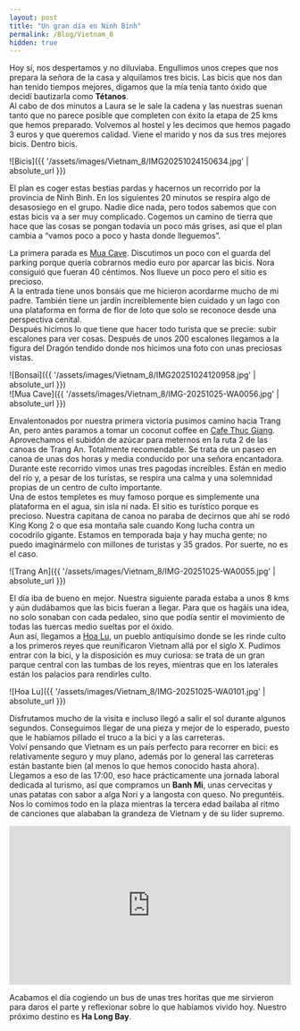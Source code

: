 ```yaml
---
layout: post
title: "Un gran día en Ninh Binh"
permalink: /Blog/Vietnam_8
hidden: true
---
```


Hoy sí, nos despertamos y no diluviaba. Engullimos unos crepes que nos prepara la señora de la casa y alquilamos tres bicis. Las bicis que nos dan han tenido tiempos mejores, digamos que la mía tenía tanto óxido que decidí bautizarla como **Tétanos**.  
Al cabo de dos minutos a Laura se le sale la cadena y las nuestras suenan tanto que no parece posible que completen con éxito la etapa de 25 kms que hemos preparado. Volvemos al hostel y les decimos que hemos pagado 3 euros y que queremos calidad. Viene el marido y nos da sus tres mejores bicis. Dentro bicis.

![Bicis]({{ '/assets/images/Vietnam_8/IMG20251024150634.jpg' | absolute_url }})

El plan es coger estas bestias pardas y hacernos un recorrido por la provincia de Ninh Binh. En los siguientes 20 minutos se respira algo de desasosiego en el grupo. Nadie dice nada, pero todos sabemos que con estas bicis va a ser muy complicado. Cogemos un camino de tierra que hace que las cosas se pongan todavía un poco más grises, así que el plan cambia a “vamos poco a poco y hasta donde lleguemos”.

La primera parada es [Mua Cave](https://maps.app.goo.gl/s7yRZC41dSHaKrbu7). Discutimos un poco con el guarda del parking porque quería cobrarnos medio euro por aparcar las bicis. Nora consiguió que fueran 40 céntimos. Nos llueve un poco pero el sitio es precioso.  
A la entrada tiene unos bonsáis que me hicieron acordarme mucho de mi padre. También tiene un jardín increíblemente bien cuidado y un lago con una plataforma en forma de flor de loto que solo se reconoce desde una perspectiva cenital.  
Después hicimos lo que tiene que hacer todo turista que se precie: subir escalones para ver cosas. Después de unos 200 escalones llegamos a la figura del Dragón tendido donde nos hicimos una foto con unas preciosas vistas.

![Bonsai]({{ '/assets/images/Vietnam_8/IMG20251024120958.jpg' | absolute_url }})  
![Mua Cave]({{ '/assets/images/Vietnam_8/IMG-20251025-WA0056.jpg' | absolute_url }})

Envalentonados por nuestra primera victoria pusimos camino hacia Trang An, pero antes paramos a tomar un coconut coffee en [Cafe Thuc Giang](https://maps.app.goo.gl/4HSg54pVzsTiKNCx8).  
Aprovechamos el subidón de azúcar para meternos en la ruta 2 de las canoas de Trang An. Totalmente recomendable. Se trata de un paseo en canoa de unas dos horas y media conducido por una señora encantadora. Durante este recorrido vimos unas tres pagodas increíbles. Están en medio del río y, a pesar de los turistas, se respira una calma y una solemnidad propias de un centro de culto importante.  
Una de estos templetes es muy famoso porque es simplemente una plataforma en el agua, sin isla ni nada. El sitio es turístico porque es precioso. Nuestra capitana de canoa no paraba de decirnos que ahí se rodó King Kong 2 o que esa montaña sale cuando Kong lucha contra un cocodrilo gigante. Estamos en temporada baja y hay mucha gente; no puedo imaginármelo con millones de turistas y 35 grados. Por suerte, no es el caso.

![Trang An]({{ '/assets/images/Vietnam_8/IMG-20251025-WA0055.jpg' | absolute_url }})

El día iba de bueno en mejor. Nuestra siguiente parada estaba a unos 8 kms y aún dudábamos que las bicis fueran a llegar. Para que os hagáis una idea, no solo sonaban con cada pedaleo, sino que podía sentir el movimiento de todas las tuercas medio sueltas por el óxido.  
Aun así, llegamos a [Hoa Lu](https://maps.app.goo.gl/8MFPUR3HnUnu7jGCA), un pueblo antiquísimo donde se les rinde culto a los primeros reyes que reunificaron Vietnam allá por el siglo X. Pudimos entrar con la bici, y la disposición es muy curiosa: se trata de un gran parque central con las tumbas de los reyes, mientras que en los laterales están los palacios para rendirles culto.

![Hoa Lu]({{ '/assets/images/Vietnam_8/IMG-20251025-WA0101.jpg' | absolute_url }})

Disfrutamos mucho de la visita e incluso llegó a salir el sol durante algunos segundos. Conseguimos llegar de una pieza y mejor de lo esperado, puesto que le habíamos pillado el truco a la bici y a las carreteras.  
Volví pensando que Vietnam es un país perfecto para recorrer en bici: es relativamente seguro y muy plano, además por lo general las carreteras están bastante bien (al menos lo que hemos conocido hasta ahora).  
Llegamos a eso de las 17:00, eso hace prácticamente una jornada laboral dedicada al turismo, así que compramos un **Banh Mi**, unas cervecitas y unas patatas con sabor a alga Nori y a langosta con queso. No preguntéis.  
Nos lo comimos todo en la plaza mientras la tercera edad bailaba al ritmo de canciones que alababan la grandeza de Vietnam y de su líder supremo.

<div style="position: relative; padding-bottom: 56.25%; height: 0; overflow: hidden; max-width: 100%;">
<iframe src="https://www.youtube.com/embed/zSWr14_AqAI" title="YouTube video" frameborder="0" allowfullscreen style="position: absolute; top: 0; left: 0; width: 100%; height: 100%;"></iframe>
</div>

Acabamos el día cogiendo un bus de unas tres horitas que me sirvieron para daros el parte y reflexionar sobre lo que habíamos vivido hoy. Nuestro próximo destino es **Ha Long Bay**.